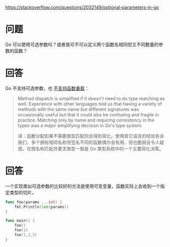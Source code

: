 <https://stackoverflow.com/questions/2032149/optional-parameters-in-go>

# 问题

Go 可以使用可选参数吗？或者我可不可以定义两个函数名相同但又不同数量的参数的函数？

# 回答

Go 不支持可选参数，也 [不支持函数重载](http://golang.org/doc/faq#overloading)：

> Method dispatch is simplified if it doesn't need to do type matching as well. Experience with other languages told us that having a variety of methods with the same name but different signatures was occasionally useful but that it could also be confusing and fragile in practice. Matching only by name and requiring consistency in the types was a major simplifying decision in Go's type system.
>
> 译：函数分配如果不需要类型匹配则会得到简化。使用其它语言的经验告诉我们，多个拥有相同名称但签名不同的函数偶尔会有用，但也脆弱且令人疑惑。仅按名称匹配并要求类型一致是 Go 类型系统中的一个主要简化决策。

# 回答

一个实现类似可选参数的比较好的方法是使用可变变量，函数实际上会收到一个指定类型的切片。

```go
func foo(params ...int) {
    fmt.Println(len(params))
}

func main() {
    foo()
    foo(1)
    foo(1,2,3)
}
```
